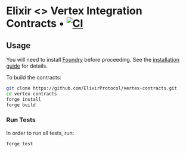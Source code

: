 # Elixir <> Vertex Integration Contracts • [![CI](https://github.com/ElixirProtocol/vertex-contracts/actions/workflows/test.yml/badge.svg)](https://github.com/ElixirProtocol/elixir-contracts/actions/workflows/test.yml)

## Usage

You will need to install [Foundry](https://github.com/foundry-rs/foundry) before proceeding. See the [installation guide](https://github.com/foundry-rs/foundry#installation) for details.

To build the contracts:

```sh
git clone https://github.com/ElixirProtocol/vertex-contracts.git
cd vertex-contracts
forge install
forge build
```

### Run Tests

In order to run all tests, run:

```sh
forge test
```
